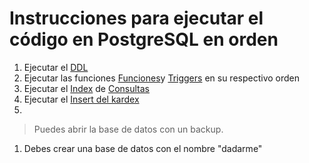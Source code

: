 # Instrucciones para ejecutar el código en PostgreSQL en orden

1. Ejecutar el [DDL](DDL/Script_DDL_david.sql)
2. Ejecutar las funciones [Funciones](Functions)y [Triggers](Triggers) en su respectivo orden
3. Ejecutar el [Index](Consultas/index.sql) de [Consultas](Consultas)
4. Ejecutar el [Insert del kardex](DML/ins_kardex.sql)
5. 

> Puedes abrir la base de datos con un backup.
1. Debes crear una base de datos con el nombre "dadarme" 